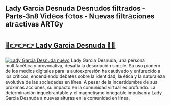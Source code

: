 ## Lady Garcia Desnuda D𝚎sn𝚞dos filtr𝚊dos - Parts-3n8 Vid𝚎os f𝚘tos - N𝚞evas filtr𝚊ciones atr𝚊ctivas ARTGy

# <h2><a href="http://mb9ib2r.tromn.icu/?c=Lady+Garcia+Desnuda">🔗👉👉👉 Lady Garcia Desnuda 🔗🔗</a></h2>

[![Lady Garcia Desnuda nuevo](https://i.imgur.com/pEAQMta.gif)](http://mb9ib2r.tromn.icu/?c=Lady+Garcia+Desnuda)
Lady Garcia Desnuda, una persona multifacética y provocativa, desafía la descripción simple. Su uso pionero de los medios digitales para la autoexpresión ha cautivado y enfurecido a los críticos, encendiendo debates sobre la identidad, la ética y la naturaleza evolutiva de las sociedades en línea. A pesar de la incertidumbre de sus próximas acciones, su impacto en la comunidad virtual es profundo. La determinación inquebrantable y el magnetismo innegable impulsan a Lady Garcia Desnuda a nuevas alturas en la comunidad en línea.
